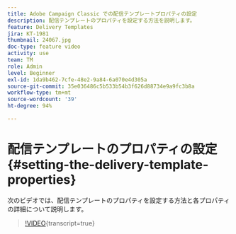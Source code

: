 ```yaml
---
title: Adobe Campaign Classic での配信テンプレートプロパティの設定
description: 配信テンプレートのプロパティを設定する方法を説明します。
feature: Delivery Templates
jira: KT-1981
thumbnail: 24067.jpg
doc-type: feature video
activity: use
team: TM
role: Admin
level: Beginner
exl-id: 1da9b462-7cfe-48e2-9a84-6a070e4d305a
source-git-commit: 35e036486c5b533b54b3f626d88734e9a9fc3b8a
workflow-type: tm+mt
source-wordcount: '39'
ht-degree: 94%

---
```


# 配信テンプレートのプロパティの設定 {#setting-the-delivery-template-properties}

次のビデオでは、配信テンプレートのプロパティを設定する方法と各プロパティの詳細について説明します。

>[!VIDEO](https://video.tv.adobe.com/v/24067?quality=12&learn=on){transcript=true}
